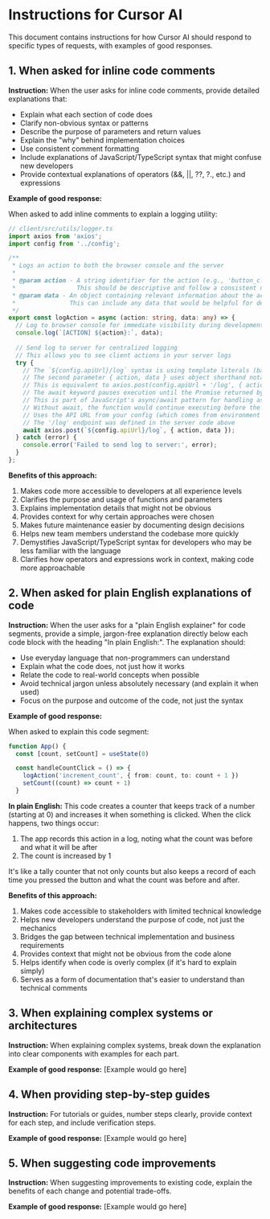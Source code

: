 # Instructions for Cursor AI

This document contains instructions for how Cursor AI should respond to specific types of requests, with examples of good responses.

## 1. When asked for inline code comments

**Instruction:** When the user asks for inline code comments, provide detailed explanations that:
- Explain what each section of code does
- Clarify non-obvious syntax or patterns
- Describe the purpose of parameters and return values
- Explain the "why" behind implementation choices
- Use consistent comment formatting
- Include explanations of JavaScript/TypeScript syntax that might confuse new developers
- Provide contextual explanations of operators (&&, ||, ??, ?., etc.) and expressions

**Example of good response:**

When asked to add inline comments to explain a logging utility:

```typescript
// client/src/utils/logger.ts
import axios from 'axios';
import config from '../config';

/**
 * Logs an action to both the browser console and the server
 * 
 * @param action - A string identifier for the action (e.g., 'button_click', 'form_submit')
 *                 This should be descriptive and follow a consistent naming pattern
 * @param data - An object containing relevant information about the action
 *               This can include any data that would be helpful for debugging
 */
export const logAction = async (action: string, data: any) => {
  // Log to browser console for immediate visibility during development
  console.log(`[ACTION] ${action}:`, data);
  
  // Send log to server for centralized logging
  // This allows you to see client actions in your server logs
  try {
    // The `${config.apiUrl}/log` syntax is using template literals (backticks) for string interpolation
    // The second parameter { action, data } uses object shorthand notation where { action } is the same as { action: action }
    // This is equivalent to axios.post(config.apiUrl + '/log', { action: action, data: data })
    // The await keyword pauses execution until the Promise returned by axios.post resolves
    // This is part of JavaScript's async/await pattern for handling asynchronous operations
    // Without await, the function would continue executing before the request completes
    // Uses the API URL from your config (which comes from environment variables)
    // The '/log' endpoint was defined in the server code above
    await axios.post(`${config.apiUrl}/log`, { action, data });
  } catch (error) {
    console.error('Failed to send log to server:', error);
  }
};
```

**Benefits of this approach:**
1. Makes code more accessible to developers at all experience levels
2. Clarifies the purpose and usage of functions and parameters
3. Explains implementation details that might not be obvious
4. Provides context for why certain approaches were chosen
5. Makes future maintenance easier by documenting design decisions
6. Helps new team members understand the codebase more quickly
7. Demystifies JavaScript/TypeScript syntax for developers who may be less familiar with the language
8. Clarifies how operators and expressions work in context, making code more approachable

## 2. When asked for plain English explanations of code

**Instruction:** When the user asks for a "plain English explainer" for code segments, provide a simple, jargon-free explanation directly below each code block with the heading "In plain English:". The explanation should:
- Use everyday language that non-programmers can understand
- Explain what the code does, not just how it works
- Relate the code to real-world concepts when possible
- Avoid technical jargon unless absolutely necessary (and explain it when used)
- Focus on the purpose and outcome of the code, not just the syntax

**Example of good response:**

When asked to explain this code segment:

```typescript
function App() {
  const [count, setCount] = useState(0)

  const handleCountClick = () => {
    logAction('increment_count', { from: count, to: count + 1 })
    setCount((count) => count + 1)
  }
```

**In plain English:**
This code creates a counter that keeps track of a number (starting at 0) and increases it when something is clicked. When the click happens, two things occur:
1. The app records this action in a log, noting what the count was before and what it will be after
2. The count is increased by 1

It's like a tally counter that not only counts but also keeps a record of each time you pressed the button and what the count was before and after.

**Benefits of this approach:**
1. Makes code accessible to stakeholders with limited technical knowledge
2. Helps new developers understand the purpose of code, not just the mechanics
3. Bridges the gap between technical implementation and business requirements
4. Provides context that might not be obvious from the code alone
5. Helps identify when code is overly complex (if it's hard to explain simply)
6. Serves as a form of documentation that's easier to understand than technical comments

## 3. When explaining complex systems or architectures

**Instruction:** When explaining complex systems, break down the explanation into clear components with examples for each part.

**Example of good response:** [Example would go here]

## 4. When providing step-by-step guides

**Instruction:** For tutorials or guides, number steps clearly, provide context for each step, and include verification steps.

**Example of good response:** [Example would go here]

## 5. When suggesting code improvements

**Instruction:** When suggesting improvements to existing code, explain the benefits of each change and potential trade-offs.

**Example of good response:** [Example would go here] 